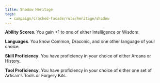```yaml
---
title: Shadow Heritage
tags:
  - campaign/cracked-facade/rule/heritage/shadow
---
```


**Ability Scores**. You gain +1 to one of either Intelligence or Wisdom.

**Languages**. You know Common, Draconic, and one other language of your choice.

**Skill Proficiency**. You have proficiency in your choice of either Arcana or History.

**Tool Proficiency**. You have proficiency in your choice of either one set of Artisan's Tools or Forgery Kits.

